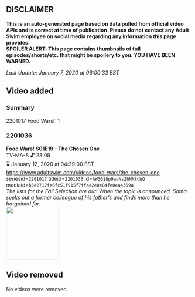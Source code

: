 ## DISCLAIMER
**This is an auto-generated page based on data pulled from official video APIs and is correct at time of publication. Please do not contact any Adult Swim employee on social media regarding any information this page provides.**  
**SPOILER ALERT: This page contains thumbnails of full episodes/shorts/etc. that might be spoilery to you. YOU HAVE BEEN WARNED.**  

_Last Update: January 7, 2020 at 06:00:33 EST_
## Video added
### Summary
2201017 Food Wars!: 1  
### 2201036
**Food Wars! S01E19 - The Chosen One**  
TV-MA-S 🔓 23:09  
⌛ January 12, 2020 at 04:29:00 EST  
https://www.adultswim.com/videos/food-wars/the-chosen-one  
seriesid=`2201017` titleid=`2201036` id=`AW3018p9adNs2hMNfuWQ` mediaid=`b5e2717fe6fc51f915f7ffae2e0e84fe0ea4369a`  
_The lists for the Fall Selection are out! When the topic is announced, Soma seeks out a former colleague of his father's and finds more than he bargained for._  
<a href="https://media.cdn.adultswim.com/uploads/20191022/thumbnails/2_191022150414-foodwars_019.jpg"><img src="https://media.cdn.adultswim.com/uploads/20191022/thumbnails/2_191022150414-foodwars_019.jpg" height="144px" /></a>
## Video removed
No videos were removed.  
